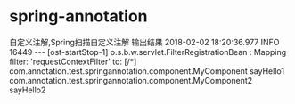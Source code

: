 # spring-annotation
自定义注解,Spring扫描自定义注解
输出结果
2018-02-02 18:20:36.977  INFO 16449 --- [ost-startStop-1] o.s.b.w.servlet.FilterRegistrationBean   : Mapping filter: 'requestContextFilter' to: [/*]
com.annotation.test.springannotation.component.MyComponent
sayHello1
com.annotation.test.springannotation.component.MyComponent2
sayHello2
